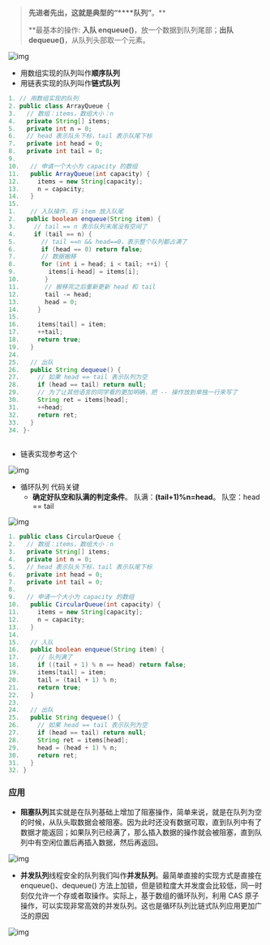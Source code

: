 > **先进者先出，这就是典型的“****队列”**。**
>
> **最基本的操作: **入队 enqueue()**，放一个数据到队列尾部；**出队 dequeue()**，从队列头部取一个元素。

![img](http://www.maymfx.cn/pic/1615186146853-9ff40802-68e6-4205-a0c2-1425b85ea120.jpeg)

- 用数组实现的队列叫作**顺序队列**
- 用链表实现的队列叫作**链式队列**

``` java
1. // 用数组实现的队列
2. public class ArrayQueue {
3.   // 数组：items，数组大小：n
4.   private String[] items;
5.   private int n = 0;
6.   // head 表示队头下标，tail 表示队尾下标
7.   private int head = 0;
8.   private int tail = 0;
9. 
10.   // 申请一个大小为 capacity 的数组
11.   public ArrayQueue(int capacity) {
12.     items = new String[capacity];
13.     n = capacity;
14.   }
15. 
1.    // 入队操作，将 item 放入队尾
2.   public boolean enqueue(String item) {
3.     // tail == n 表示队列末尾没有空间了
4.     if (tail == n) {
5.       // tail ==n && head==0，表示整个队列都占满了
6.       if (head == 0) return false;
7.       // 数据搬移
8.       for (int i = head; i < tail; ++i) {
9.         items[i-head] = items[i];
10.       }
11.       // 搬移完之后重新更新 head 和 tail
12.       tail -= head;
13.       head = 0;
14.     }
15. 
16.     items[tail] = item;
17.     ++tail;
18.     return true;
19.   }
24. 
25.   // 出队
26.   public String dequeue() {
27.     // 如果 head == tail 表示队列为空
28.     if (head == tail) return null;
29.     // 为了让其他语言的同学看的更加明确，把 -- 操作放到单独一行来写了
30.     String ret = items[head];
31.     ++head;
32.     return ret;
33.   }
34. }- 
  
```

- 链表实现参考这个

![img](https://cdn.nlark.com/yuque/0/2021/jpeg/2479971/1615186148550-95ef2802-db42-4294-b657-32552c03e301.jpeg)

- 循环队列 代码关键
  - **确定好队空和队满的判定条件**。 队满：**(tail+1)%n=head**。 队空：head == tail

![img](http://www.maymfx.cn/pic/1615186146847-b5a7cc3a-a755-4930-8121-a18f0ba3fe6e.jpeg)

``` java
1. public class CircularQueue {
2.   // 数组：items，数组大小：n
3.   private String[] items;
4.   private int n = 0;
5.   // head 表示队头下标，tail 表示队尾下标
6.   private int head = 0;
7.   private int tail = 0;
8. 
9.   // 申请一个大小为 capacity 的数组
10.   public CircularQueue(int capacity) {
11.     items = new String[capacity];
12.     n = capacity;
13.   }
14. 
15.   // 入队
16.   public boolean enqueue(String item) {
17.     // 队列满了
18.     if ((tail + 1) % n == head) return false;
19.     items[tail] = item;
20.     tail = (tail + 1) % n;
21.     return true;
22.   }
23. 
24.   // 出队
25.   public String dequeue() {
26.     // 如果 head == tail 表示队列为空
27.     if (head == tail) return null;
28.     String ret = items[head];
29.     head = (head + 1) % n;
30.     return ret;
31.   }
32. }
```

### 应用

- **阻塞队列**其实就是在队列基础上增加了阻塞操作，简单来说，就是在队列为空的时候，从队头取数据会被阻塞。因为此时还没有数据可取，直到队列中有了数据才能返回；如果队列已经满了，那么插入数据的操作就会被阻塞，直到队列中有空闲位置后再插入数据，然后再返回。

![img](http://www.maymfx.cn/pic/1615186146880-fdc5d955-9bce-4322-b0b2-361d57bc486d.jpeg)

- **并发队列**线程安全的队列我们叫作**并发队列**。最简单直接的实现方式是直接在 enqueue()、dequeue() 方法上加锁，但是锁粒度大并发度会比较低，同一时刻仅允许一个存或者取操作。实际上，基于数组的循环队列，利用 CAS 原子操作，可以实现非常高效的并发队列。这也是循环队列比链式队列应用更加广泛的原因

![img](http://www.maymfx.cn/pic/1615186146877-999fcdb7-6ed9-4466-badf-40e1beadbfcd.jpeg)





























